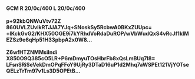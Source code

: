 #### GCM R 20/0c/400 L 20/0c/400
**p+92kbQNWuVtv72Z**<br/>**860UVLZUvlkRTJJA7YJq+SNoskSy5RcbwA0BKxZUUpc=**<br/>**+lKckGvG2/KHX50OGE9i7kYRhdVoRdaDuROP/wVbWudQxS4vRcJf1kIMEZSz9e6qHp51H33pbpA2x0W8...**<br/><br/>
**Z6wfHTZNMMsiIndi**<br/>**X850O9Q385cO5LR+P6mDmyuTOsHbrFb8xQsLmBUq7l8=**<br/>**LFsnSRiSeVekDmOPqFFoY9UjRy3DTaD16uP1d2Mhq7aWSPEt121VjYOTseQELzTrTm97v1Ls3D5OPEtB...**